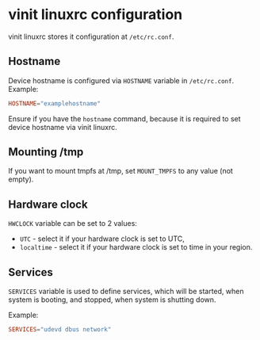 # vinit linuxrc configuration
vinit linuxrc stores it configuration at `/etc/rc.conf`.

## Hostname
Device hostname is configured via `HOSTNAME` variable in `/etc/rc.conf`. Example:
```conf
HOSTNAME="examplehostname"
```
Ensure if you have the `hostname` command, because it is required to set device hostname via vinit linuxrc.

## Mounting /tmp
If you want to mount tmpfs at /tmp, set `MOUNT_TMPFS` to any value (not empty).

## Hardware clock
`HWCLOCK` variable can be set to 2 values:
- `UTC` - select it if your hardware clock is set to UTC,
- `localtime` - select it if your hardware clock is set to time in your region.

## Services
`SERVICES` variable is used to define services, which will be started, when system is booting, and stopped, when system is shutting down.

Example:
```conf
SERVICES="udevd dbus network"
```
